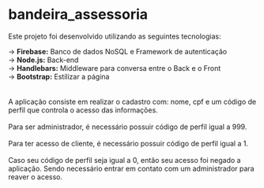# bandeira_assessoria

Este projeto foi desenvolvido utilizando as seguintes tecnologias:

 -> <b>Firebase:</b> Banco de dados NoSQL e Framework de autenticação
 <br>
 -> <b>Node.js:</b> Back-end
 <br>
 -> <b>Handlebars:</b> Middleware para conversa entre o Back e o Front
 <br>
 -> <b>Bootstrap:</b> Estilizar a página
 <br>
 <br>
 <br>
 A aplicação consiste em realizar o cadastro com: nome, cpf e um código de perfil que controla o acesso das informações. 
 <br>
 <br>
 Para ser administrador, é necessário possuir código de perfil igual a 999. 
 <br>
 <br>
 Para ter acesso de cliente, é necessário possuir código de perfil igual a 1.
 <br>
 <br>
 Caso seu código de perfil seja igual a 0, então seu acesso foi negado a aplicação. Sendo necessário entrar em contato com um administrador para reaver o acesso.
 <br>
 
 
 
